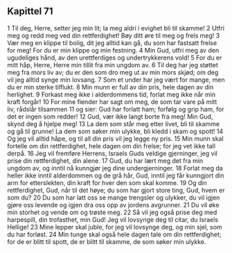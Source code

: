 ## Kapittel 71

1 Til deg, Herre, setter jeg min lit; la meg aldri i evighet bli til skamme!
2 Utfri meg og redd meg ved din rettferdighet! Bøy ditt øre til meg og frels meg!
3 Vær meg en klippe til bolig, dit jeg alltid kan gå, du som har fastsatt frelse for meg! For du er min klippe og min festning.
4 Min Gud, utfri meg av den ugudeliges hånd, av den urettferdiges og undertrykkerens vold!
5 For du er mitt håp, Herre, Herre min tillit fra min ungdom av.
6 Til deg har jeg støttet meg fra mors liv av; du er den som dro meg ut av min mors skjød; om deg vil jeg alltid synge min lovsang.
7 Som et under har jeg vært for mange, men du er min sterke tilflukt.
8 Min munn er full av din pris, hele dagen av din herlighet.
9 Forkast meg ikke i alderdommens tid, forlat meg ikke når min kraft forgår!
10 For mine fiender har sagt om meg, de som tar vare på mitt liv, rådslår tilsammen
11 og sier: Gud har forlatt ham; forfølg og grip ham, for det er ingen som redder!
12 Gud, vær ikke langt borte fra meg! Min Gud, skynd deg å hjelpe meg!
13 La dem som står meg etter livet, bli til skamme og gå til grunne! La dem som søker min ulykke, bli kledd i skam og spott!
14 Og jeg vil alltid håpe, og til all din pris vil jeg legge ny pris.
15 Min munn skal fortelle om din rettferdighet, hele dagen om din frelse; for jeg vet ikke tall derpå.
16 Jeg vil fremføre Herrens, Israels Guds veldige gjerninger, jeg vil prise din rettferdighet, din alene.
17 Gud, du har lært meg det fra min ungdom av, og inntil nå kunngjør jeg dine undergjerninger.
18 Forlat meg da heller ikke inntil alderdommen og de grå hår, Gud, inntil jeg får kunngjort din arm for etterslekten, din kraft for hver den som skal komme.
19 Og din rettferdighet, Gud, når til det høye; du som har gjort store ting, Gud, hvem er som du?
20 Du som har latt oss se mange trengsler og ulykker, du vil igjen gjøre oss levende og igjen dra oss opp av jordens avgrunner.
21 Du vil øke min storhet og vende om og trøste meg.
22 Så vil jeg også prise deg med harpespill, din trofasthet, min Gud! Jeg vil lovsynge deg til citar, du Israels Hellige!
23 Mine lepper skal juble, for jeg vil lovsynge deg, og min sjel, som du har forløst.
24 Min tunge skal også hele dagen tale om din rettferdighet; for de er blitt til spott, de er blitt til skamme, de som søker min ulykke.
